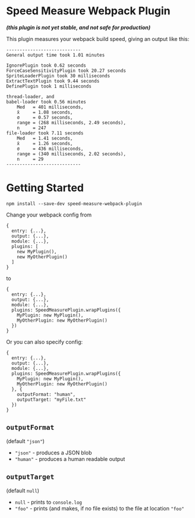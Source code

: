 # Speed Measure Webpack Plugin

**_(this plugin is not yet stable, and not safe for production)_**

This plugin measures your webpack build speed, giving an output like this:

```
----------------------------
General output time took 1.01 minutes

IgnorePlugin took 0.62 seconds
ForceCaseSensitivityPlugin took 20.27 seconds
SpriteLoaderPlugin took 30 milliseconds
ExtractTextPlugin took 9.44 seconds
DefinePlugin took 1 milliseconds

thread-loader, and
babel-loader took 0.56 minutes
    Med   = 401 milliseconds,
    x̄     = 1.08 seconds,
    σ     = 0.57 seconds,
    range = (268 milliseconds, 2.49 seconds),
    n     = 247
file-loader took 7.11 seconds
    Med   = 1.41 seconds,
    x̄     = 1.26 seconds,
    σ     = 436 milliseconds,
    range = (340 milliseconds, 2.02 seconds),
    n     = 29
----------------------------
```

# Getting Started

`npm install --save-dev speed-measure-webpack-plugin`

Change your webpack config from

```
{
  entry: {...},
  output: {...},
  module: {...},
  plugins: [
    new MyPlugin(),
    new MyOtherPlugin()
  ]
}
```

to

```
{
  entry: {...},
  output: {...},
  module: {...},
  plugins: SpeedMeasurePlugin.wrapPlugins({
    MyPlugin: new MyPlugin(),
    MyOtherPlugin: new MyOtherPlugin()
  })
}
```

Or you can also specify config:

```
{
  entry: {...},
  output: {...},
  module: {...},
  plugins: SpeedMeasurePlugin.wrapPlugins({
    MyPlugin: new MyPlugin(),
    MyOtherPlugin: new MyOtherPlugin()
  }, {
    outputFormat: "human",
    outputTarget: "myFile.txt"
  })
}
```

## `outputFormat` ##

(default `"json"`)

 * `"json"` - produces a JSON blob
 * `"human"` - produces a human readable output

## `outputTarget` ##

(default `null`)

 * `null` - prints to `console.log`
 * `"foo"` - prints (and makes, if no file exists) to the file at location `"foo"`
